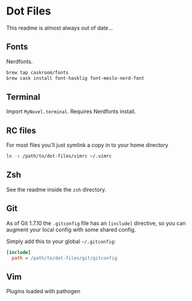 # Dot Files

This readme is almost always out of date...

## Fonts

Nerdfonts.

```sh
brew tap caskroom/fonts
brew cask install font-hasklig font-meslo-nerd-font
```

## Terminal

Import `MyNovel.terminal`.
Requires Nerdfonts install.

## RC files

For most files you'll just symlink a copy in to your home directory

```sh
ln -s /path/to/dot-files/vimrc ~/.vimrc
```

## Zsh

See the readme inside the `zsh` directory.

## Git

As of Git 1.7.10 the `.gitconfig` file has an `[include]` directive, so you can augment your local config with some shared config.

Simply add this to your global `~/.gitconfig`:

```ini
[include]
  path = /path/to/dot-files/git/gitconfig
```

## Vim

Plugins loaded with pathogen